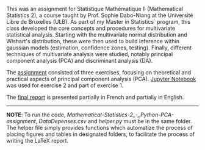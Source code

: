 This was an assignment for Statistique Mathématique II (Mathematical Statistics 2), a course taught by Prof. Sophie Dabo-Niang at the Université Libre de Bruxelles (ULB). As part of my Master in Statistics´ program, this class developed the core concepts and procedures for multivariate statistical analysis. Starting with the multivariate normal distribution and Wishart's distribution, these were then used to build inference within gaussian models (estimation, confidence zones, testing). Finally, different techniques of multivariate analysis were studied, notably principal component analysis (PCA) and discriminant analysis (DA).

The [assignment](https://github.com/omledufromage/Mathematical-Statistics-2_-_Python-PCA-assignment/blob/master/Enonce_-_Devoir_Maison_ULB.pdf) consisted of three exercises, focusing on theoretical and practical aspects of principal component analysis (PCA). [Jupyter Notebook](https://github.com/omledufromage/Mathematical-Statistics-2_-_Python-PCA-assignment/blob/master/STAT_MATH_-_Devoir_Exercice2_ACP_sur_DataDepenses.ipynb) was used for exercise 2 and part of exercise 1. 

The [final report](https://github.com/omledufromage/Mathematical-Statistics-2_-_Python-PCA-assignment/blob/master/Devoir_STAT_MATH_-_Marcio_REVERBEL.pdf) is presented partially in French and partially in English.

---
**NOTE**: To run the code, *Mathematical-Statistics-2_-_Python-PCA-assignment*, *DataDepenses.csv* and *helper.py* must be in the same folder. The helper file simply provides functions which automatize the process of placing figures and tables in designated folders, to facilitate the process of writing the LaTeX report.
